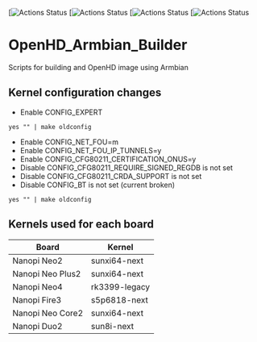 [![Actions Status](https://github.com/webbbn/OpenHD_Armbian_Builder/workflows/build-nanopiduo2/badge.svg) [![Actions Status](https://github.com/webbbn/OpenHD_Armbian_Builder/workflows/build-nanopineo2/badge.svg) [![Actions Status](https://github.com/webbbn/OpenHD_Armbian_Builder/workflows/build-nanopifire3/badge.svg) [![Actions Status](https://github.com/webbbn/OpenHD_Armbian_Builder/workflows/build-orangepizeroplus2-h3/badge.svg)

# OpenHD_Armbian_Builder
Scripts for building and OpenHD image using Armbian

## Kernel configuration changes

- Enable CONFIG_EXPERT

~~~
yes "" | make oldconfig
~~~

- Enable CONFIG_NET_FOU=m
- Enable CONFIG_NET_FOU_IP_TUNNELS=y
- Enable CONFIG_CFG80211_CERTIFICATION_ONUS=y
- Disable CONFIG_CFG80211_REQUIRE_SIGNED_REGDB is not set
- Disable CONFIG_CFG80211_CRDA_SUPPORT is not set
- Disable CONFIG_BT is not set (current broken)

~~~
yes "" | make oldconfig
~~~

## Kernels used for each board

| Board | Kernel |
|---|---|
| Nanopi Neo2 | sunxi64-next |
| Nanopi Neo Plus2 | sunxi64-next |
| Nanopi Neo4 | rk3399-legacy |
| Nanopi Fire3 | s5p6818-next |
| Nanopi Neo Core2 | sunxi64-next |
| Nanopi Duo2 | sun8i-next |
